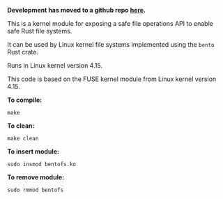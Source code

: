 **Development has moved to a github repo [here](https://github.com/smiller123/bentofs).**

This is a kernel module for exposing a safe file operations API to enable safe Rust file systems.

It can be used by Linux kernel file systems implemented using the `bento` Rust crate.

Runs in Linux kernel version 4.15.

This code is based on the FUSE kernel module from Linux kernel version 4.15.

**To compile:**
```
make
```

**To clean:**
```
make clean
```

**To insert module:**
```
sudo insmod bentofs.ko
```

**To remove module:**
```
sudo rmmod bentofs
```
